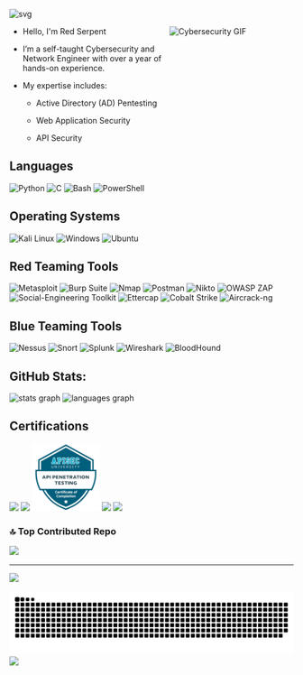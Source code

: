 
![svg](https://readme-typing-svg.demolab.com/?font=Pixelify+Sans&size=32&duration=2550&pause=1000&color=ffffff&random=false&width=435&lines=Hello+Welcome+to+my+profile+!)


 

<div align="left">

<img align="right" src="https://media1.tenor.com/m/M0bZ6V1ijGwAAAAd/batman.gif" alt="Cybersecurity GIF" width="220" height="250"/>

- Hello, I'm Red Serpent

- I’m a self-taught Cybersecurity and Network Engineer with over a year of hands-on experience.

- My expertise includes:

  - Active Directory (AD) Pentesting

  - Web Application Security

  - API Security



</div>






## Languages 

![Python](https://img.shields.io/badge/Python-3776AB?style=for-the-badge&logo=python&logoColor=white)
  ![C](https://img.shields.io/badge/C-00599C?style=for-the-badge&logo=c&logoColor=white)
  ![Bash](https://img.shields.io/badge/Bash-4EAA25?style=for-the-badge&logo=gnu-bash&logoColor=white)
  ![PowerShell](https://img.shields.io/badge/PowerShell-5391FE?style=for-the-badge&logo=powershell&logoColor=white)

##  Operating Systems

  ![Kali Linux](https://img.shields.io/badge/Kali_Linux-557C8B?style=for-the-badge&logo=kali-linux&logoColor=white)
  ![Windows](https://img.shields.io/badge/Windows-0078D6?style=for-the-badge&logo=windows11&logoColor=white)
  ![Ubuntu](https://img.shields.io/badge/Ubuntu-E95420?style=for-the-badge&logo=ubuntu&logoColor=white)



## Red Teaming Tools

  ![Metasploit](https://img.shields.io/badge/Metasploit-E34F26?style=for-the-badge&logo=metasploit&logoColor=white)
  ![Burp Suite](https://img.shields.io/badge/Burp_Suite-FF6347?style=for-the-badge&logo=hackaday&logoColor=white)
  ![Nmap](https://img.shields.io/badge/Nmap-004170?style=for-the-badge&logo=gnome-terminal&logoColor=white)
  ![Postman](https://img.shields.io/badge/Postman-FF6C37?style=for-the-badge&logo=postman&logoColor=white)
  ![Nikto](https://img.shields.io/badge/Nikto-0E73B2?style=for-the-badge&logo=nikto&logoColor=white)
  ![OWASP ZAP](https://img.shields.io/badge/OWASP_ZAP-FF5722?style=for-the-badge&logo=owasp&logoColor=white)
  ![Social-Engineering Toolkit](https://img.shields.io/badge/Social_Engineering_Toolkit-EE3124?style=for-the-badge&logo=toolbox&logoColor=white)
  ![Ettercap](https://img.shields.io/badge/Ettercap-4EAA25?style=for-the-badge&logo=ettercap&logoColor=white)
  ![Cobalt Strike](https://img.shields.io/badge/Cobalt_Strike-DC5C1B?style=for-the-badge&logo=cobaltstrike&logoColor=white)
  ![Aircrack-ng](https://img.shields.io/badge/Aircrack--ng-FF9900?style=for-the-badge&logo=aircrack-ng&logoColor=white)


##  Blue Teaming Tools

  ![Nessus](https://img.shields.io/badge/Nessus-2396F3?style=for-the-badge&logo=tenable&logoColor=white)
  ![Snort](https://img.shields.io/badge/Snort-EE3124?style=for-the-badge&logo=snort&logoColor=white)
  ![Splunk](https://img.shields.io/badge/Splunk-00A3E0?style=for-the-badge&logo=splunk&logoColor=white)
  ![Wireshark](https://img.shields.io/badge/Wireshark-1679A7?style=for-the-badge&logo=wireshark&logoColor=white)
  ![BloodHound](https://img.shields.io/badge/BloodHound-C41E3A?style=for-the-badge&logo=graphcool&logoColor=white)





## GitHub Stats:
<div align="left">
  <img src="https://github-readme-stats.vercel.app/api?username=The-Red-Serpent&theme=radical&hide_border=false&show_icons=true&include_all_commits=false&count_private=false" height="150" alt="stats graph" />
  <img src="https://github-readme-stats.vercel.app/api/top-langs?username=The-Red-Serpent&locale=en&hide_title=false&layout=compact&card_width=320&langs_count=5&theme=radical&hide_border=false" height="150" alt="languages graph"  />
</div>
</div>

## Certifications
<div align="left">
 <img src="https://images.credly.com/size/340x340/images/20082fc1-94af-4773-9df0-28856b566748/image.png"  width="120""/>
  <img src="https://secops.group/wp-content/uploads/2023/02/Certified-Network-Security-Practitioner-whbg.png"  width="120"/>
  <img src="https://raw.githubusercontent.com/The-Red-Serpent/The-Red-Serpent.github.io/main/public/apisec.webp"  width="120""/>
  <img src="https://templates.images.credential.net/17043567286076012013649409456004.png"  width="120"/>
  <img src="https://images.credly.com/size/680x680/images/242902b5-f527-42ad-865e-977c9e1b5b58/image.png"  width="120"/>
  
</div>


### 🔝 Top Contributed Repo
![](https://github-contributor-stats.vercel.app/api?username=The-Red-Serpent&limit=5&theme=dark&combine_all_yearly_contributions=true)

---
[![](https://visitcount.itsvg.in/api?id=The-Red-Serpent&icon=0&color=4)](https://visitcount.itsvg.in)

<!-- Proudly created with GPRM ( https://gprm.itsvg.in ) -->
<picture>
  <source media="(prefers-color-scheme: dark)" srcset="https://raw.githubusercontent.com/The-Red-Serpent/The-Red-Serpent/output/github-snake-dark.svg" />
  <source media="(prefers-color-scheme: light)" srcset="https://raw.githubusercontent.com/The-Red-Serpent/The-Red-Serpent/output/github-snake.svg" />
  <img alt="github-snake" src="https://raw.githubusercontent.com/The-Red-Serpent/The-Red-Serpent/output/github-snake.svg" />
</picture>

<img align="center" src="https://profile-counter.glitch.me/The-Red-Serpent/count.svg?"  />
